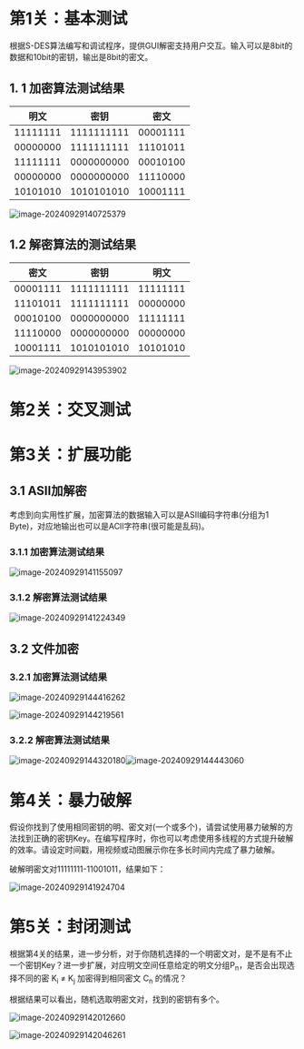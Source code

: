 # 第1关：基本测试

根据S-DES算法编写和调试程序，提供GUI解密支持用户交互。输入可以是8bit的数据和10bit的密钥，输出是8bit的密文。

## 1. 1 加密算法测试结果

| **明文** |  **密钥**  | **密文** |
| :------: | :--------: | :------: |
| 11111111 | 1111111111 | 00001111 |
| 00000000 | 1111111111 | 11101011 |
| 11111111 | 0000000000 | 00010100 |
| 00000000 | 0000000000 | 11110000 |
| 10101010 | 1010101010 | 10001111 |

![image-20240929140725379](./assets/image-20240929140725379.png)

## 1.2 解密算法的测试结果

| **密文** |  **密钥**  | **明文** |
| :------: | :--------: | :------: |
| 00001111 | 1111111111 | 11111111 |
| 11101011 | 1111111111 | 00000000 |
| 00010100 | 0000000000 | 11111111 |
| 11110000 | 0000000000 | 00000000 |
| 10001111 | 1010101010 | 10101010 |

![image-20240929143953902](./assets/image-20240929143953902.png)

# 第2关：交叉测试





# 第3关：扩展功能

## 3.1 ASII加解密

考虑到向实用性扩展，加密算法的数据输入可以是ASII编码字符串(分组为1 Byte)，对应地输出也可以是ACII字符串(很可能是乱码)。

### 3.1.1 加密算法测试结果

![image-20240929141155097](./assets/image-20240929141155097.png)

### 3.1.2 解密算法测试结果

![image-20240929141224349](./assets/image-20240929141224349.png)

## 3.2 文件加密

### 3.2.1 加密算法测试结果

![image-20240929144416262](./assets/image-20240929144416262.png)

![image-20240929144219561](./assets/image-20240929144219561.png)

### 3.2.2 解密算法测试结果

![image-20240929144320180](./assets/image-20240929144320180.png)![image-20240929144443060](./assets/image-20240929144443060.png)

# 第4关：暴力破解

假设你找到了使用相同密钥的明、密文对(一个或多个)，请尝试使用暴力破解的方法找到正确的密钥Key。在编写程序时，你也可以考虑使用多线程的方式提升破解的效率。请设定时间戳，用视频或动图展示你在多长时间内完成了暴力破解。

破解明密文对11111111-11001011，结果如下：

![image-20240929141924704](./assets/image-20240929141924704.png)

# 第5关：封闭测试

根据第4关的结果，进一步分析，对于你随机选择的一个明密文对，是不是有不止一个密钥Key？进一步扩展，对应明文空间任意给定的明文分组P<sub>n</sub>，是否会出现选择不同的密 K<sub>i</sub> ≠ K<sub>j</sub> 加密得到相同密文 C<sub>n</sub> 的情况？

根据结果可以看出，随机选取明密文对，找到的密钥有多个。

![image-20240929142012660](./assets/image-20240929142012660.png)

![image-20240929142046261](./assets/image-20240929142046261.png)